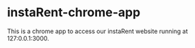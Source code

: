 # instaRent-chrome-app
This is a chrome app to access our instaRent website running at 127:0.0.1:3000.
